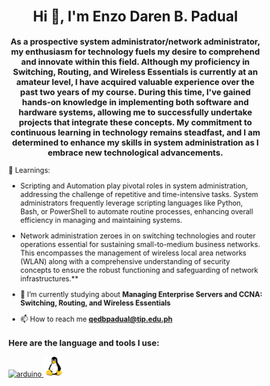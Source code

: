 <h1 align="center">Hi 👋, I'm Enzo Daren B. Padual</h1>
<h3 align="center">As a prospective system administrator/network administrator, my enthusiasm for technology fuels my desire to comprehend and innovate within this field. Although my proficiency in Switching, Routing, and Wireless Essentials is currently at an amateur level, I have acquired valuable experience over the past two years of my course. During this time, I've gained hands-on knowledge in implementing both software and hardware systems, allowing me to successfully undertake projects that integrate these concepts. My commitment to continuous learning in technology remains steadfast, and I am determined to enhance my skills in system administration as I embrace new technological advancements.</h3>

📖 Learnings:
- Scripting and Automation play pivotal roles in system administration, addressing the challenge of repetitive and time-intensive tasks. System administrators frequently leverage scripting languages like Python, Bash, or PowerShell to automate routine processes, enhancing overall efficiency in managing and maintaining systems.
- Network administration zeroes in on switching technologies and router operations essential for sustaining small-to-medium business networks. This encompasses the management of wireless local area networks (WLAN) along with a comprehensive understanding of security concepts to ensure the robust functioning and safeguarding of network infrastructures.**

- 🌱 I’m currently studying about **Managing Enterprise Servers and CCNA: Switching, Routing, and Wireless Essentials**
  
- 📫 How to reach me **qedbpadual@tip.edu.ph**




</p>

<h3 align="left">Here are the language and tools I use:</h3>
<p align="left"> <a href="https://www.arduino.cc/" target="_blank" rel="noreferrer"> <img src="https://cdn.worldvectorlogo.com/logos/arduino-1.svg" alt="arduino" width="40" height="40"/> </a> <a href="https://www.linux.org/" target="_blank" rel="noreferrer"> <img src="https://raw.githubusercontent.com/devicons/devicon/master/icons/linux/linux-original.svg" alt="linux" width="40" height="40"/> </a> </p>
